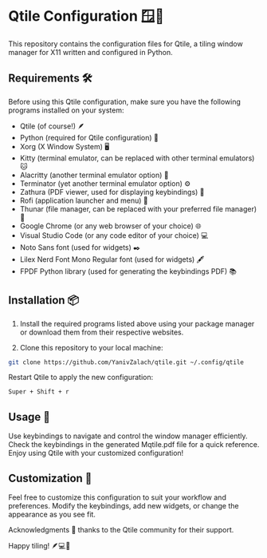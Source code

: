 # Qtile Configuration 🪟🚀

This repository contains the configuration files for Qtile, a tiling window manager for X11 written and configured in Python.

## Requirements 🛠️

Before using this Qtile configuration, make sure you have the following programs installed on your system:

- Qtile (of course!) 🪶
- Python (required for Qtile configuration) 🐍
- Xorg (X Window System) 🖥️
- Kitty (terminal emulator, can be replaced with other terminal emulators) 🐱
- Alacritty (another terminal emulator option) 🍃
- Terminator (yet another terminal emulator option) ⚙️
- Zathura (PDF viewer, used for displaying keybindings) 📜
- Rofi (application launcher and menu) 🚀
- Thunar (file manager, can be replaced with your preferred file manager) 📂
- Google Chrome (or any web browser of your choice) 🌐
- Visual Studio Code (or any code editor of your choice) 💻
- Noto Sans font (used for widgets) ✒️
- Lilex Nerd Font Mono Regular font (used for widgets) 🖋️
- FPDF Python library (used for generating the keybindings PDF) 📚

## Installation 📦

1. Install the required programs listed above using your package manager or download them from their respective websites.

2. Clone this repository to your local machine:

```bash
git clone https://github.com/YanivZalach/qtile.git ~/.config/qtile
```

Restart Qtile to apply the new configuration:

```bash
Super + Shift + r
```

## Usage 🚀

Use keybindings to navigate and control the window manager efficiently.
Check the keybindings in the generated Mqtile.pdf file for a quick reference.
Enjoy using Qtile with your customized configuration!

## Customization 🎨

Feel free to customize this configuration to suit your workflow and preferences. Modify the keybindings, add new widgets, or change the appearance as you see fit.

Acknowledgments 🙏
thanks to the Qtile community for their support.

Happy tiling! 🪶💻🐍
